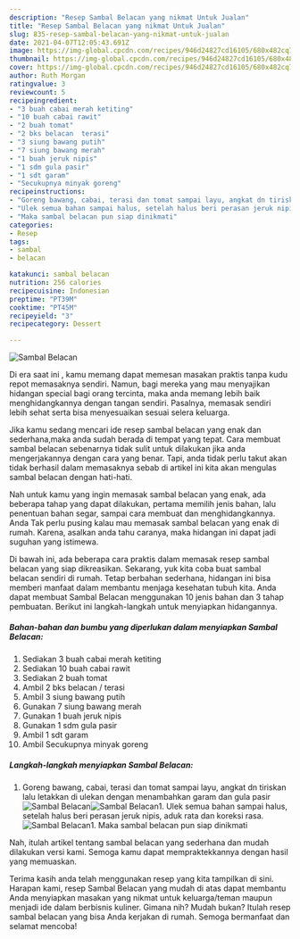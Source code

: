 ```yaml
---
description: "Resep Sambal Belacan yang nikmat Untuk Jualan"
title: "Resep Sambal Belacan yang nikmat Untuk Jualan"
slug: 835-resep-sambal-belacan-yang-nikmat-untuk-jualan
date: 2021-04-07T12:05:43.691Z
image: https://img-global.cpcdn.com/recipes/946d24827cd16105/680x482cq70/sambal-belacan-foto-resep-utama.jpg
thumbnail: https://img-global.cpcdn.com/recipes/946d24827cd16105/680x482cq70/sambal-belacan-foto-resep-utama.jpg
cover: https://img-global.cpcdn.com/recipes/946d24827cd16105/680x482cq70/sambal-belacan-foto-resep-utama.jpg
author: Ruth Morgan
ratingvalue: 3
reviewcount: 5
recipeingredient:
- "3 buah cabai merah ketiting"
- "10 buah cabai rawit"
- "2 buah tomat"
- "2 bks belacan  terasi"
- "3 siung bawang putih"
- "7 siung bawang merah"
- "1 buah jeruk nipis"
- "1 sdm gula pasir"
- "1 sdt garam"
- "Secukupnya minyak goreng"
recipeinstructions:
- "Goreng bawang, cabai, terasi dan tomat sampai layu, angkat dn tiriskan lalu letakkan di ulekan dengan menambahkan garam dan gula pasir"
- "Ulek semua bahan sampai halus, setelah halus beri perasan jeruk nipis, aduk rata dan koreksi rasa."
- "Maka sambal belacan pun siap dinikmati"
categories:
- Resep
tags:
- sambal
- belacan

katakunci: sambal belacan 
nutrition: 256 calories
recipecuisine: Indonesian
preptime: "PT39M"
cooktime: "PT45M"
recipeyield: "3"
recipecategory: Dessert

---
```



![Sambal Belacan](https://img-global.cpcdn.com/recipes/946d24827cd16105/680x482cq70/sambal-belacan-foto-resep-utama.jpg)

Di era  saat ini , kamu memang dapat memesan masakan praktis tanpa kudu repot memasaknya sendiri. Namun, bagi mereka yang mau menyajikan hidangan special bagi orang tercinta, maka anda memang lebih baik menghidangkannya dengan tangan sendiri. Pasalnya, memasak sendiri lebih sehat serta bisa menyesuaikan sesuai selera keluarga.

Jika kamu sedang mencari ide resep sambal belacan yang enak dan sederhana,maka anda sudah berada di tempat yang tepat. Cara membuat sambal belacan  sebenarnya tidak sulit untuk dilakukan jika anda mengerjakannya dengan cara yang benar. Tapi, anda tidak perlu takut akan tidak berhasil dalam memasaknya 
sebab di artikel ini kita akan mengulas sambal belacan dengan hati-hati.  



Nah untuk kamu yang ingin memasak sambal belacan yang enak, ada beberapa tahap yang dapat dilakukan, pertama memilih jenis bahan, lalu penentuan bahan segar, sampai cara membuat dan menghidangkannya. Anda Tak perlu pusing kalau mau memasak sambal belacan yang enak di rumah. Karena, asalkan anda  tahu caranya, maka hidangan ini dapat jadi suguhan yang istimewa.

Di bawah ini, ada beberapa cara praktis  dalam memasak resep sambal belacan yang siap dikreasikan. Sekarang, yuk kita coba buat sambal belacan sendiri di rumah. Tetap berbahan sederhana, hidangan ini bisa memberi manfaat dalam membantu menjaga kesehatan tubuh kita. Anda dapat membuat Sambal Belacan menggunakan 10 jenis bahan dan 3 tahap pembuatan. Berikut ini langkah-langkah untuk menyiapkan hidangannya.

<!--inarticleads1-->

##### Bahan-bahan dan bumbu yang diperlukan dalam menyiapkan Sambal Belacan:

1. Sediakan 3 buah cabai merah ketiting
1. Sediakan 10 buah cabai rawit
1. Sediakan 2 buah tomat
1. Ambil 2 bks belacan / terasi
1. Ambil 3 siung bawang putih
1. Gunakan 7 siung bawang merah
1. Gunakan 1 buah jeruk nipis
1. Gunakan 1 sdm gula pasir
1. Ambil 1 sdt garam
1. Ambil Secukupnya minyak goreng




<!--inarticleads2-->

##### Langkah-langkah menyiapkan Sambal Belacan:

1. Goreng bawang, cabai, terasi dan tomat sampai layu, angkat dn tiriskan lalu letakkan di ulekan dengan menambahkan garam dan gula pasir
<img src="https://img-global.cpcdn.com/steps/c6dc8fdf99b53691/160x128cq70/sambal-belacan-langkah-memasak-1-foto.jpg" alt="Sambal Belacan"><img src="https://img-global.cpcdn.com/steps/e11aa0a0176338a0/160x128cq70/sambal-belacan-langkah-memasak-1-foto.jpg" alt="Sambal Belacan">1. Ulek semua bahan sampai halus, setelah halus beri perasan jeruk nipis, aduk rata dan koreksi rasa.
<img src="https://img-global.cpcdn.com/steps/40b9f2ff80ff5ae9/160x128cq70/sambal-belacan-langkah-memasak-2-foto.jpg" alt="Sambal Belacan">1. Maka sambal belacan pun siap dinikmati




Nah, itulah artikel tentang  sambal belacan  yang sederhana dan mudah dilakukan versi kami. Semoga kamu dapat mempraktekkannya dengan hasil yang memuaskan. 

Terima kasih anda telah menggunakan resep yang kita tampilkan di sini. Harapan kami, resep  Sambal Belacan yang mudah di atas dapat membantu Anda menyiapkan masakan yang nikmat untuk keluarga/teman maupun menjadi ide dalam berbisnis kuliner. Gimana nih? Mudah bukan? Itulah resep sambal belacan yang bisa Anda kerjakan di rumah. Semoga bermanfaat dan selamat mencoba!

